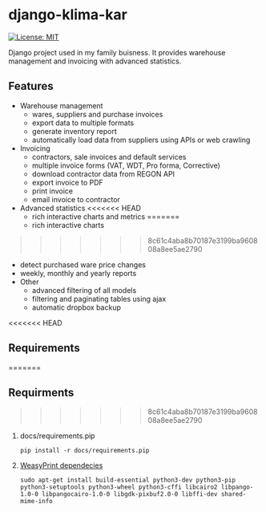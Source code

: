 # django-klima-kar
[![License: MIT](https://img.shields.io/badge/License-MIT-yellow.svg)](https://github.com/karpiq24/django-klima-kar/blob/master/LICENSE)

Django project used in my family buisness. It provides warehouse management and invoicing with advanced statistics.


## Features
- Warehouse management
  - wares, suppliers and purchase invoices
  - export data to multiple formats
  - generate inventory report
  - automatically load data from suppliers using APIs or web crawling
- Invoicing
  - contractors, sale invoices and default services
  - multiple invoice forms (VAT, WDT, Pro forma, Corrective)
  - download contractor data from REGON API
  - export invoice to PDF
  - print invoice
  - email invoice to contractor
- Advanced statistics
<<<<<<< HEAD
  - rich interactive charts and metrics
=======
  - rich interactive charts
>>>>>>> 8c61c4aba8b70187e3199ba960808a8ee5ae2790
  - detect purchased ware price changes
  - weekly, monthly and yearly reports
- Other
  - advanced filtering of all models
  - filtering and paginating tables using ajax
  - automatic dropbox backup

<<<<<<< HEAD
## Requirements
=======
## Requirments
>>>>>>> 8c61c4aba8b70187e3199ba960808a8ee5ae2790
1. docs/requirements.pip
   ```
   pip install -r docs/requirements.pip
   ```
2. [WeasyPrint dependecies](https://weasyprint.readthedocs.io/en/latest/install.html)
    ```
    sudo apt-get install build-essential python3-dev python3-pip python3-setuptools python3-wheel python3-cffi libcairo2 libpango-1.0-0 libpangocairo-1.0-0 libgdk-pixbuf2.0-0 libffi-dev shared-mime-info
    ```
